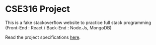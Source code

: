# CSE316 Project

This is a fake stackoverflow website to practice full stack programming (Front-End : React / Back-End : Node.Js, MongoDB)

Read the project specifications [here](https://docs.google.com/document/d/1RbtXfhdBU3yhxKGqhp2I8rRDwmrj20iLFD0uH3ocvtY/edit?usp=sharing).
